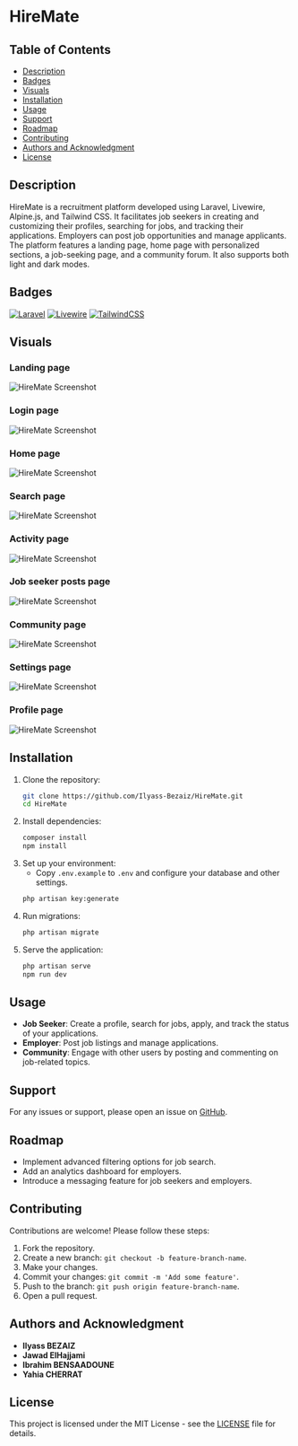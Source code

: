 # HireMate

## Table of Contents

- [Description](#Description)
- [Badges](#Badges)
- [Visuals](#Visuals)
- [Installation](#Installation)
- [Usage](#Usage)
- [Support](#Support)
- [Roadmap](#Roadmap)
- [Contributing](#Contributing)
- [Authors and Acknowledgment](#Authors-and-Acknowledgment)
- [License](#license)

## Description

HireMate is a recruitment platform developed using Laravel, Livewire, Alpine.js, and Tailwind CSS. It facilitates job seekers in creating and customizing their profiles, searching for jobs, and tracking their applications. Employers can post job opportunities and manage applicants. The platform features a landing page, home page with personalized sections, a job-seeking page, and a community forum. It also supports both light and dark modes.

## Badges

[![Laravel](https://img.shields.io/badge/Laravel-8.x-red)](https://laravel.com/)
[![Livewire](https://img.shields.io/badge/Livewire-2.x-blue)](https://laravel-livewire.com/)
[![TailwindCSS](https://img.shields.io/badge/TailwindCSS-3.x-green)](https://tailwindcss.com/)

## Visuals

### Landing page
![HireMate Screenshot](screenshots/landing-page.png)

### Login page
![HireMate Screenshot](screenshots/login-page.png)

### Home page
![HireMate Screenshot](screenshots/home.jpeg)

### Search page
![HireMate Screenshot](screenshots/search.jpeg)

### Activity page
![HireMate Screenshot](screenshots/activity.jpeg)

### Job seeker posts page
![HireMate Screenshot](screenshots/edit-jobseeker-post.jpeg)

### Community page
![HireMate Screenshot](screenshots/community.jpeg)

### Settings page
![HireMate Screenshot](screenshots/settings.jpeg)

### Profile page
![HireMate Screenshot](screenshots/profile.png)


## Installation

1. Clone the repository:
   ```bash
   git clone https://github.com/Ilyass-Bezaiz/HireMate.git
   cd HireMate
   ```
2. Install dependencies:
   ```bash
   composer install
   npm install
   ```
3. Set up your environment:
   - Copy `.env.example` to `.env` and configure your database and other settings.
   ```bash
   php artisan key:generate
   ```
4. Run migrations:
   ```bash
   php artisan migrate
   ```
5. Serve the application:
   ```bash
   php artisan serve
   npm run dev
   ```

## Usage

- **Job Seeker**: Create a profile, search for jobs, apply, and track the status of your applications.
- **Employer**: Post job listings and manage applications.
- **Community**: Engage with other users by posting and commenting on job-related topics.

## Support

For any issues or support, please open an issue on [GitHub](https://github.com/Ilyass-Bezaiz/HireMate/issues).

## Roadmap

- Implement advanced filtering options for job search.
- Add an analytics dashboard for employers.
- Introduce a messaging feature for job seekers and employers.

## Contributing

Contributions are welcome! Please follow these steps:
1. Fork the repository.
2. Create a new branch: `git checkout -b feature-branch-name`.
3. Make your changes.
4. Commit your changes: `git commit -m 'Add some feature'`.
5. Push to the branch: `git push origin feature-branch-name`.
6. Open a pull request.

## Authors and Acknowledgment

- **Ilyass BEZAIZ**
- **Jawad ElHajjami**
- **Ibrahim BENSAADOUNE**
- **Yahia CHERRAT**


## License

This project is licensed under the MIT License - see the [LICENSE](LICENSE) file for details.

<!-- ## Project Status

The project is actively maintained. Future updates and improvements are planned. -->
